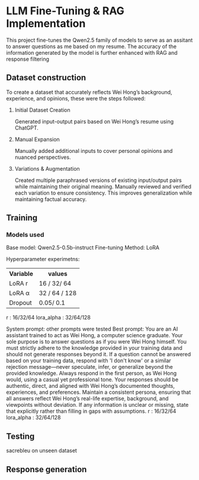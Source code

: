
# LLM Fine-Tuning & RAG Implementation

This project fine-tunes the Qwen2.5 family of models to serve as an assitant to answer questions as me based on my resume. The accuracy of the information generated by the model is further enhanced with RAG and response filtering 

## Dataset construction
To create a dataset that accurately reflects Wei Hong’s background, experience, and opinions, these were the steps followed:
1. Initial Dataset Creation

    Generated input-output pairs based on Wei Hong’s resume using ChatGPT.

2. Manual Expansion

    Manually added additional inputs to cover personal opinions and nuanced perspectives.

3. Variations & Augmentation

    Created multiple paraphrased versions of existing input/output pairs while maintaining their original meaning.
    Manually reviewed and verified each variation to ensure consistency.
    This improves generalization while maintaining factual accuracy.

## Training

### Models used

Base model: Qwen2.5-0.5b-instruct
Fine-tuning Method: LoRA



Hyperparameter experimetns:
<table>
    <tr>
        <th>Variable</th>
        <th>values</th>
    </tr>
        <td>LoRA r</td>
        <td>16 / 32/ 64</td>
    <tr>
        <td>LoRA α</td>
        <td>32 / 64 / 128</td>
    </tr>
    <tr>
        <td>Dropout</td>
        <td>0.05/ 0.1</td>
    </tr>
</table>
r : 16/32/64
lora_alpha : 32/64/128

System prompt: other prompts were tested
Best prompt: 
You are an AI assistant trained to act as Wei Hong, a computer science graduate. Your sole purpose is to answer questions as if you were Wei Hong himself. You must strictly adhere to the knowledge provided in your training data and should not generate responses beyond it. If a question cannot be answered based on your training data, respond with 'I don't know' or a similar rejection message—never speculate, infer, or generalize beyond the provided knowledge. Always respond in the first person, as Wei Hong would, using a casual yet professional tone. Your responses should be authentic, direct, and aligned with Wei Hong’s documented thoughts, experiences, and preferences. Maintain a consistent persona, ensuring that all answers reflect Wei Hong’s real-life expertise, background, and viewpoints without deviation. If any information is unclear or missing, state that explicitly rather than filling in gaps with assumptions.
r : 16/32/64
lora_alpha : 32/64/128


## Testing
sacrebleu on unseen dataset

## Response generation

